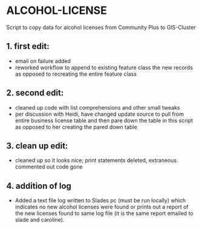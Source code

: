 # ALCOHOL-LICENSE
Script to copy data for alcohol licenses from Community Plus to GIS-Cluster

## 1. first edit:
  * email on failure added
  * reworked workflow to append to existing feature class the new records as opposed to recreating the entire feature class

## 2. second edit:
  * cleaned up code with list comprehensions and other small tweaks
  * per discussion with Heidi, have changed update source to pull from entire business license table and then pare down the table in this script as opposed to her creating the pared down table

## 3. clean up edit:

  * cleaned up so it looks nice; print statements deleted, extraneous commented out code gone
  
  
## 4. addition of log
   *  Added a text file log written to Slades pc (must be run locally) which indicates no new alcohol licenses were found or prints out a report of the new licenses found to same log file (it is the same report emailed to slade and caroline).


